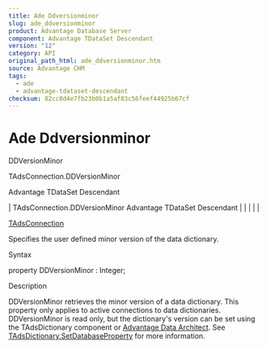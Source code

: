 ```yaml
---
title: Ade Ddversionminor
slug: ade_ddversionminor
product: Advantage Database Server
component: Advantage TDataSet Descendant
version: "12"
category: API
original_path_html: ade_ddversionminor.htm
source: Advantage CHM
tags:
  - ade
  - advantage-tdataset-descendant
checksum: 82cc0d4e7fb23b0b1a5af83c56feef44925b67cf
---
```


# Ade Ddversionminor

DDVersionMinor

TAdsConnection.DDVersionMinor

Advantage TDataSet Descendant

| TAdsConnection.DDVersionMinor  Advantage TDataSet Descendant |  |  |  |  |

[TAdsConnection](ade_tadsconnection_7.md)

Specifies the user defined minor version of the data dictionary.

Syntax

property DDVersionMinor : Integer;

Description

DDVersionMinor retrieves the minor version of a data dictionary. This property only applies to active connections to data dictionaries. DDVersionMinor is read only, but the dictionary's version can be set using the TAdsDictionary component or [Advantage Data Architect](ade_advantage_data_architect.md). See [TAdsDictionary.SetDatabaseProperty](ade_setdatabaseproperty.md) for more information.

